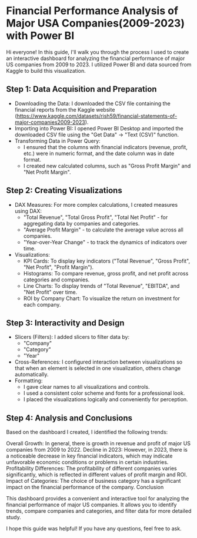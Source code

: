 # Financial Performance Analysis of Major USA Companies(2009-2023) with Power BI

Hi everyone! In this guide, I'll walk you through the process I used to create an interactive dashboard for analyzing the financial performance of major US companies from 2009 to 2023. I utilized Power BI and data sourced from Kaggle to build this visualization.

## Step 1: Data Acquisition and Preparation

* Downloading the Data: I downloaded the CSV file containing the financial reports from the Kaggle website (https://www.kaggle.com/datasets/rish59/financial-statements-of-major-companies2009-2023).
* Importing into Power BI: I opened Power BI Desktop and imported the downloaded CSV file using the "Get Data" -> "Text (CSV)" function.
* Transforming Data in Power Query:
  * I ensured that the columns with financial indicators (revenue, profit, etc.) were in numeric format, and the date column was in date format.
  * I created new calculated columns, such as "Gross Profit Margin" and "Net Profit Margin".

## Step 2: Creating Visualizations

* DAX Measures: For more complex calculations, I created measures using DAX:
  * "Total Revenue", "Total Gross Profit", "Total Net Profit" - for aggregating data by companies and categories.
  * "Average Profit Margin" - to calculate the average value across all companies.
  * "Year-over-Year Change" - to track the dynamics of indicators over time.
* Visualizations:
  * KPI Cards: To display key indicators ("Total Revenue", "Gross Profit", "Net Profit", "Profit Margin").
  * Histograms: To compare revenue, gross profit, and net profit across categories and companies.
  * Line Charts: To display trends of "Total Revenue", "EBITDA", and "Net Profit" over time.
  * ROI by Company Chart: To visualize the return on investment for each company.
    
## Step 3: Interactivity and Design

* Slicers (Filters): I added slicers to filter data by:
  * "Company"
  * "Category"
  * "Year"
* Cross-References: I configured interaction between visualizations so that when an element is selected in one visualization, others change automatically.
* Formatting:
  * I gave clear names to all visualizations and controls.
  * I used a consistent color scheme and fonts for a professional look.
  * I placed the visualizations logically and conveniently for perception.

## Step 4: Analysis and Conclusions

Based on the dashboard I created, I identified the following trends:

Overall Growth: In general, there is growth in revenue and profit of major US companies from 2009 to 2022.
Decline in 2023: However, in 2023, there is a noticeable decrease in key financial indicators, which may indicate unfavorable economic conditions or problems in certain industries.
Profitability Differences: The profitability of different companies varies significantly, which is reflected in different values of profit margin and ROI.
Impact of Categories: The choice of business category has a significant impact on the financial performance of the company.
Conclusion

This dashboard provides a convenient and interactive tool for analyzing the financial performance of major US companies. It allows you to identify trends, compare companies and categories, and filter data for more detailed study.

I hope this guide was helpful! If you have any questions, feel free to ask.

